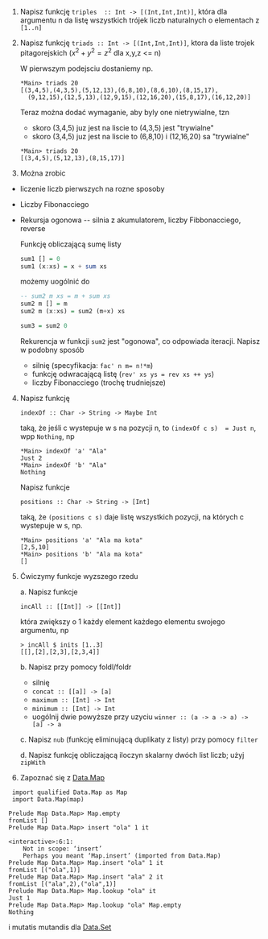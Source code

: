 1. Napisz funkcję `triples  :: Int -> [(Int,Int,Int)]`, która dla argumentu n da listę wszystkich trójek liczb naturalnych o elementach z `[1..n]`

2. Napisz funkcję `triads :: Int -> [(Int,Int,Int)]`, ktora da liste trojek pitagorejskich  ($x^2 + y^2 = z^2$ dla x,y,z <= n)

    W pierwszym podejsciu dostaniemy np.

    ~~~~
    *Main> triads 20
    [(3,4,5),(4,3,5),(5,12,13),(6,8,10),(8,6,10),(8,15,17),
      (9,12,15),(12,5,13),(12,9,15),(12,16,20),(15,8,17),(16,12,20)]
    ~~~~

    Teraz można dodać wymaganie, aby byly one nietrywialne, tzn
     - skoro (3,4,5) juz jest na liscie to (4,3,5) jest "trywialne"
     - skoro (3,4,5) juz jest na liscie to (6,8,10) i (12,16,20) sa "trywialne"

    ~~~~
    *Main> triads 20
    [(3,4,5),(5,12,13),(8,15,17)]
    ~~~~

3. Można zrobic 
 + liczenie liczb pierwszych na rozne sposoby
 + Liczby Fibonacciego
 + Rekursja ogonowa -- silnia z akumulatorem, liczby Fibbonacciego, reverse
   
    Funkcję obliczającą sumę listy
    ``` haskell
    sum1 [] = 0
    sum1 (x:xs) = x + sum xs
    ```
    możemy uogólnić do
    ``` haskell
    -- sum2 m xs = m + sum xs
    sum2 m [] = m
    sum2 m (x:xs) = sum2 (m+x) xs

    sum3 = sum2 0
    ```
    Rekurencja w funkcji `sum2` jest "ogonowa", co odpowiada iteracji.
    Napisz w podobny sposób
    - silnię  (specyfikacja: `fac' n m= n!*m`)
    - funkcję odwracającą listę (`rev' xs ys = rev xs ++ ys`)
    - liczby Fibonacciego (trochę trudniejsze)


4. Napisz funkcję

    ~~~~
    indexOf :: Char -> String -> Maybe Int
    ~~~~

    taką, że jeśli c wystepuje w s na pozycji n, to `(indexOf c s)  = Just n`, wpp `Nothing`, np

    ~~~~
    *Main> indexOf 'a' "Ala"
    Just 2
    *Main> indexOf 'b' "Ala"
    Nothing
    ~~~~

    Napisz funkcje 

    ~~~~
    positions :: Char -> String -> [Int]
    ~~~~

    taką, że `(positions c s)` daje listę wszystkich pozycji, na których c wystepuje w s, np.

    ~~~~
    *Main> positions 'a' "Ala ma kota"
    [2,5,10]
    *Main> positions 'b' "Ala ma kota"
    []
    ~~~~

5. Ćwiczymy funkcje wyzszego rzedu

    a. Napisz funkcje
    ```
    incAll :: [[Int]] -> [[Int]]
    ```
    która zwiększy o 1 każdy element każdego elementu swojego argumentu, np
    ```
    > incAll $ inits [1..3]
    [[],[2],[2,3],[2,3,4]]
    ```
    b. Napisz przy pomocy foldl/foldr

    *   silnię
    *   `concat :: [[a]] -> [a]`
    * `maximum :: [Int] -> Int`
    * `minimum :: [Int] -> Int`
    * uogólnij dwie powyższe przy uzyciu `winner :: (a -> a -> a) -> [a] -> a`

    c. Napisz `nub` (funkcję eliminującą duplikaty z listy) przy pomocy `filter`

    d. Napisz funkcję obliczającą iloczyn skalarny dwóch list liczb; użyj `zipWith`


6. Zapoznać się z [Data.Map](http://hackage.haskell.org/package/containers-0.5.6.3/docs/Data-Map-Lazy.html)


~~~
 import qualified Data.Map as Map
 import Data.Map(map)

Prelude Map Data.Map> Map.empty
fromList []
Prelude Map Data.Map> insert "ola" 1 it

<interactive>:6:1:
    Not in scope: ‘insert’
    Perhaps you meant ‘Map.insert’ (imported from Data.Map)
Prelude Map Data.Map> Map.insert "ola" 1 it
fromList [("ola",1)]
Prelude Map Data.Map> Map.insert "ala" 2 it
fromList [("ala",2),("ola",1)]
Prelude Map Data.Map> Map.lookup "ola" it
Just 1
Prelude Map Data.Map> Map.lookup "ola" Map.empty
Nothing
~~~

i mutatis mutandis dla [Data.Set](http://hackage.haskell.org/package/containers-0.5.7.1/docs/Data-Set.html) 
